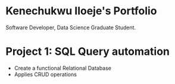# Kenechukwu Iloeje's Portfolio
Software Developer, Data Science Graduate Student.

# Project 1: SQL Query automation
* Create a functional Relational Database
* Applies CRUD operations
